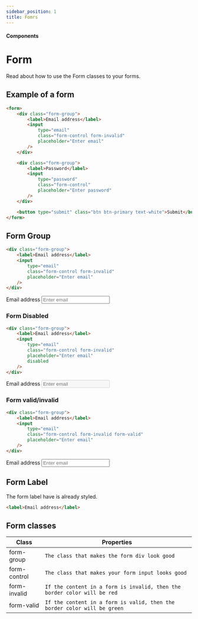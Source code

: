 ```yaml
---
sidebar_position: 1
title: Fomrs
---
```


#### Components

# Form

Read about how to use the Form classes to your forms.

## Example of a form

```html
<form>
    <div class="form-group">
        <label>Email address</label>
        <input
            type="email"
            class="form-control form-invalid"
            placeholder="Enter email"
        />
    </div>

    <div class="form-group">
        <label>Password</label>
        <input
            type="password"
            class="form-control"
            placeholder="Enter password"
        />
    </div>

    <button type="submit" class="btn btn-primary text-white">Submit</button>
</form>
```

## Form Group

```html
<div class="form-group">
    <label>Email address</label>
    <input
        type="email"
        class="form-control form-invalid"
        placeholder="Enter email"
    />
</div>
```

<div class="form-group">
    <label>Email address</label>
    <input
        type="email"
        class="form-control form-invalid"
        placeholder="Enter email"
    />
</div>

### Form Disabled

```html
<div class="form-group">
    <label>Email address</label>
    <input
        type="email"
        class="form-control form-invalid"
        placeholder="Enter email"
        disabled
    />
</div>
```

<div class="form-group">
    <label>Email address</label>
    <input
        type="email"
        class="form-control form-invalid"
        placeholder="Enter email"
        disabled
    />
</div>

### Form valid/invalid

```html
<div class="form-group">
    <label>Email address</label>
    <input
        type="email"
        class="form-control form-invalid form-valid"
        placeholder="Enter email"
    />
</div>
```

<div class="form-group">
    <label>Email address</label>
    <input
        type="email"
        class="form-control form-invalid form-valid"
        placeholder="Enter email"
        required
    />
</div>

## Form Label

The form label have is already styled.

```html
<label>Email address</label>
```

## Form classes

| Class        | Properties                                                               |
| ------------ | ------------------------------------------------------------------------ |
| form-group   | `The class that makes the form div look good`                            |
| form-control | `The class that makes your form input looks good`                        |
| form-invalid | `If the content in a form is invalid, then the border color will be red` |
| form-valid   | `If the content in a form is valid, then the border color will be green` |